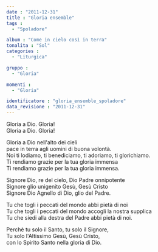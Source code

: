 ```yaml
---
date : "2011-12-31"
title : "Gloria ensemble"
tags : 
  - "Spoladore"

album : "Come in cielo così in terra"
tonalita : "Sol"
categories : 
  - "Liturgica"

gruppo : 
  - "Gloria"

momenti : 
  - "Gloria"

identificatore : "gloria_ensemble_spoladore"
data_revisione : "2011-12-31"
---
```

  
  
  
Gloria a Dio. Gloria!  
Gloria a Dio. Gloria!  
  
  
  
Gloria a Dio nell'alto dei cieli  
pace in terra agli uomini di buona volontà.  
Noi ti lodiamo, ti benediciamo, ti adoriamo, ti glorichiamo.  
Ti rendiamo grazie per la tua gloria immensa  
Ti rendiamo grazie per la tua gloria immensa.  
  
  
  
Signore Dio, re del cielo, Dio Padre onnipotente  
Signore glio unigenito Gesù, Gesù Cristo  
Signore Dio Agnello di Dio, glio del Padre.  
  
  
  
  
Tu che togli i peccati del mondo abbi pietà di noi  
Tu che togli i peccati del mondo accogli la nostra supplica  
Tu che siedi alla destra del Padre abbi pietà di noi.  
  
  
  
  
Perchè tu solo il Santo, tu solo il Signore,  
Tu solo l'Altissimo Gesù, Gesù Cristo,  
con lo Spirito Santo nella gloria di Dio.  
  
  
  
